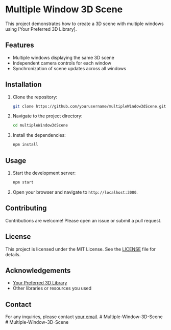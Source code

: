 # Multiple Window 3D Scene

This project demonstrates how to create a 3D scene with multiple windows using [Your Preferred 3D Library].

## Features

- Multiple windows displaying the same 3D scene
- Independent camera controls for each window
- Synchronization of scene updates across all windows

## Installation

1. Clone the repository:
    ```sh
    git clone https://github.com/yourusername/multipleWindow3dScene.git
    ```
2. Navigate to the project directory:
    ```sh
    cd multipleWindow3dScene
    ```
3. Install the dependencies:
    ```sh
    npm install
    ```

## Usage

1. Start the development server:
    ```sh
    npm start
    ```
2. Open your browser and navigate to `http://localhost:3000`.

## Contributing

Contributions are welcome! Please open an issue or submit a pull request.

## License

This project is licensed under the MIT License. See the [LICENSE](LICENSE) file for details.

## Acknowledgements

- [Your Preferred 3D Library](https://example.com)
- Other libraries or resources you used

## Contact

For any inquiries, please contact [your email](mailto:youremail@example.com).
#   M u l t i p l e - W i n d o w - 3 D - S c e n e  
 # Multiple-Window-3D-Scene
